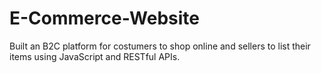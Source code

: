 # E-Commerce-Website
Built an B2C platform for costumers to shop online and sellers to list their items using JavaScript and RESTful APIs.
